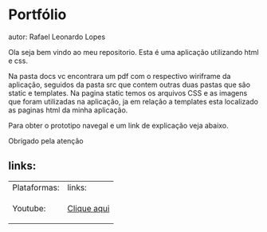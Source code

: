 # Portfólio 
autor: Rafael Leonardo Lopes

<p>Ola seja bem vindo ao meu repositorio. Esta é uma aplicação utilizando html e css.</p>
<p>Na pasta docs vc encontrara um pdf com o respectivo wiriframe da aplicação, seguidos da pasta src que contem outras duas pastas que são static e templates.
Na pagina static temos os arquivos CSS e as imagens que foram utilizadas na aplicação, ja em relação a templates esta localizado as paginas html da minha aplicação.</p>

Para obter o prototipo navegal e um link de explicação veja abaixo.

<p>Obrigado pela atenção</p>

<h2>links:</h2>
<table>
  <tr>
    <td>Plataformas:</td>
    <td> links:</td>
  </tr>
  <tr>
    <td><p>Youtube:</p></td>
    <td><a href="https://youtu.be/ZYOh5m7Cfks">Clique aqui</a></td>
  </tr>
</table>
